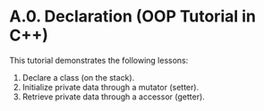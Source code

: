 # A.0. Declaration (OOP Tutorial in C++)

This tutorial demonstrates the following lessons:

 1. Declare a class (on the stack).
 2. Initialize private data through a mutator (setter).
 3. Retrieve private data through a accessor (getter).
